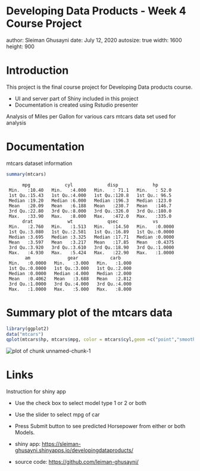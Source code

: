 Developing Data Products - Week 4 Course Project
========================================================
author: Sleiman Ghusayni
date: July 12, 2020
autosize: true
width: 1600
height: 900

Introduction
========================================================
This project is the  final course project for Developing Data products course.

-  UI and server part of Shiny included in this project
- Documentation is created using Rstudio presenter

Analysis of Miles per Gallon for various cars
mtcars data set used for analysis

Documentation
========================================================
mtcars dataset information 


```r
summary(mtcars)
```

```
      mpg             cyl             disp             hp       
 Min.   :10.40   Min.   :4.000   Min.   : 71.1   Min.   : 52.0  
 1st Qu.:15.43   1st Qu.:4.000   1st Qu.:120.8   1st Qu.: 96.5  
 Median :19.20   Median :6.000   Median :196.3   Median :123.0  
 Mean   :20.09   Mean   :6.188   Mean   :230.7   Mean   :146.7  
 3rd Qu.:22.80   3rd Qu.:8.000   3rd Qu.:326.0   3rd Qu.:180.0  
 Max.   :33.90   Max.   :8.000   Max.   :472.0   Max.   :335.0  
      drat             wt             qsec             vs        
 Min.   :2.760   Min.   :1.513   Min.   :14.50   Min.   :0.0000  
 1st Qu.:3.080   1st Qu.:2.581   1st Qu.:16.89   1st Qu.:0.0000  
 Median :3.695   Median :3.325   Median :17.71   Median :0.0000  
 Mean   :3.597   Mean   :3.217   Mean   :17.85   Mean   :0.4375  
 3rd Qu.:3.920   3rd Qu.:3.610   3rd Qu.:18.90   3rd Qu.:1.0000  
 Max.   :4.930   Max.   :5.424   Max.   :22.90   Max.   :1.0000  
       am              gear            carb      
 Min.   :0.0000   Min.   :3.000   Min.   :1.000  
 1st Qu.:0.0000   1st Qu.:3.000   1st Qu.:2.000  
 Median :0.0000   Median :4.000   Median :2.000  
 Mean   :0.4062   Mean   :3.688   Mean   :2.812  
 3rd Qu.:1.0000   3rd Qu.:4.000   3rd Qu.:4.000  
 Max.   :1.0000   Max.   :5.000   Max.   :8.000  
```

Summary plot of the mtcars data 
========================================================

```r
library(ggplot2)
data("mtcars")
qplot(mtcars$hp, mtcars$mpg, color = mtcars$cyl,geom =c("point","smooth"),method = "lm", data = mtcars)
```

![plot of chunk unnamed-chunk-1](DDPCourseProject-figure/unnamed-chunk-1-1.png)

Links
========================================================
Instruction for shiny app
- Use the check box to select model type 1 or 2 or both
- Use the slider to select mpg of car
- Press Submit button to see predicted Horsepower from either or both Models.

- shiny app: https://sleiman-ghusayni.shinyapps.io/developingdataproducts/
- source code: https://github.com/leiman-ghusayni/
